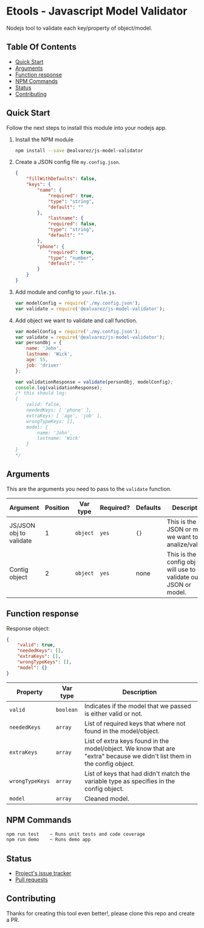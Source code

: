 # Etools - Javascript Model Validator

Nodejs tool to validate each key/property of object/model.

## Table Of Contents
- [Quick Start](#quick-start)
- [Arguments](#arguments)
- [Function response](#function-response)
- [NPM Commands](#npm-commands)
- [Status](#status)
- [Contributing](#contributing)

## Quick Start
Follow the next steps to install this module into your nodejs app.

1. Install the NPM module

    ```bash
    npm install --save @ealvarez/js-model-validator
    ```

2. Create a JSON config file `my.config.json`.

    ```json
    {
        "fillWithDefaults": false,
        "keys": {
            "name": {
                "required": true,
                "type": "string",
                "default": ""
            },
                "lastname": {
                "required": false,
                "type": "string",
                "default": ""
            },
            "phone": {
                "required": true,
                "type": "number",
                "default": ""
            }
        }
    }
    ```

3. Add module and config to `your.file.js`.

    ```javascript
    var modelConfig = require('./my.config.json');
    var validate = require('@ealvarez/js-model-validator');
    ```
4. Add object we want to validate and call function.
    ```javascript
    var modelConfig = require('./my.config.json');
    var validate = require('@ealvarez/js-model-validator');
    var personObj = {
        name: 'John',
        lastname: 'Wick',
        age: 55,
        job: 'driver'
    };

    var validationResponse = validate(personObj, modelConfig);
    console.log(validationResponse);
    /* this should log:
    {
        valid: false,
        neededKeys: [ 'phone' ],
        extraKeys: [ 'age', 'job' ],
        wrongTypeKeys: [],
        model: {
            name: 'John',
            lastname: 'Wick'
        }
    }
    */
    ```

## Arguments
This are the arguments you need to pass to the `validate` function.

| Argument      | Position | Var type | Required? | Defaults | Description
|---------------|----------|----------|----|---|------------|
| JS/JSON obj to validate | 1 | `object` | `yes` | `{}` | This is the JSON or model we want to analize/validate |
| Contig object | 2 | `object` | `yes` | none | This is the config obj we will use to validate our JSON or model. |

## Function response
Response object:
```json
{
    "valid": true,
    "neededKeys": [],
    "extraKeys": [],
    "wrongTypeKeys": [],
    "model": {}
}
```

| Property | Var type | Description |
|---|---|---|
| `valid` | `boolean` | Indicates if the model that we passed is either valid or not. |
| `neededKeys` | `array` | List of required keys that where not found in the model/object. |
| `extraKeys` | `array` | List of extra keys found in the model/object. We know that are "extra" because we didn't list them in the config object. |
| `wrongTypeKeys` | `array` | List of keys that had didn't match the variable type as specifies in the config object. |
| `model` | `array` | Cleaned model. |

## NPM Commands
```bash
npm run test    ~ Runs unit tests and code coverage
npm run demo    ~ Runs demo app
```

## Status
- [Project's issue tracker](https://github.com/erick-alvarez/etools-js-model-validator/issues?state=open)
- [Pull requests](https://github.com/erick-alvarez/etools-js-model-validator/pulls)

## Contributing
Thanks for creating this tool even better!, please clone this repo and create a PR.
